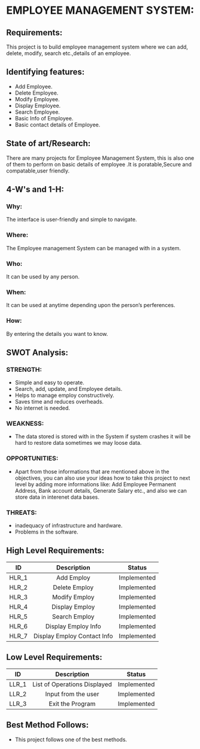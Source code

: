 # EMPLOYEE MANAGEMENT SYSTEM:

## Requirements:
This project is to build employee management system where we can add, delete, modify, search etc.,details of an employee.

## Identifying features:
- Add Employee.
- Delete Employee.
- Modify Employee.
- Display Employee.
- Search Employee.
- Basic Info of Employee.
- Basic contact details of Employee.

## State of art/Research:
There are many projects for Employee Management System, this is also one of them to perform on basic details of employee .It is poratable,Secure and compatable,user friendly.

## 4-W's and 1-H:

### Why:
The interface is user-friendly and simple to navigate.

### Where:
The Employee management System can be managed with in a system.

### Who:
It can be used by any person.

### When:
It can be used at anytime depending upon the person’s perferences.

### How:
By entering the details you want to know.

## SWOT Analysis:

### STRENGTH:
- Simple and easy to operate.
- Search, add, update, and Employee details.
- Helps to manage employ constructively.
- Saves time and reduces overheads.
- No internet is needed.

### WEAKNESS:
- The data stored is stored with in the System if system crashes it will be hard to restore data sometimes we may loose data.

### OPPORTUNITIES:
- Apart from those informations that are mentioned above in the objectives, you can also use your ideas how to take this project to next level by adding more informations like: Add Employee Permanent Address, Bank account details, Generate Salary etc., and also we can store data in interenet data bases.

### THREATS:
- inadequacy of infrastructure and hardware.
- Problems in the software.

## High Level Requirements:
|ID|Description|Status|
|:--------:|:---------:|:----------:|
|HLR_1|Add Employ|Implemented|
|HLR_2|Delete Employ|Implemented|
|HLR_3|Modify Employ|Implemented|
|HLR_4|Display Employ|Implemented|
|HLR_5|Search Employ|Implemented|
|HLR_6|Display Employ Info|Implemented|
|HLR_7|Display Employ Contact Info|Implemented|

## Low Level Requirements:
|ID|Description|Status|
|:--------:|:---------:|:----------:|
|LLR_1|List of Operations Displayed|Implemented|
|LLR_2|Input from the user|Implemented|
|LLR_3|Exit the Program|Implemented|

## Best Method Follows:
- This project follows one of the best methods.
